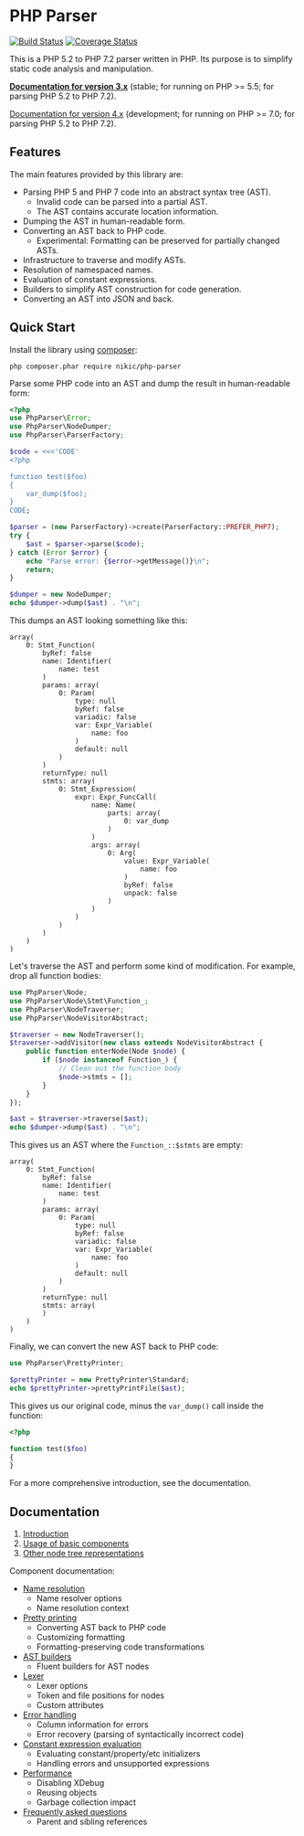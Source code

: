 PHP Parser
==========

[![Build Status](https://travis-ci.org/nikic/PHP-Parser.svg?branch=master)](https://travis-ci.org/nikic/PHP-Parser) [![Coverage Status](https://coveralls.io/repos/github/nikic/PHP-Parser/badge.svg?branch=master)](https://coveralls.io/github/nikic/PHP-Parser?branch=master)

This is a PHP 5.2 to PHP 7.2 parser written in PHP. Its purpose is to simplify static code analysis and
manipulation.

[**Documentation for version 3.x**][doc_3_x] (stable; for running on PHP >= 5.5; for parsing PHP 5.2 to PHP 7.2).

[Documentation for version 4.x][doc_master] (development; for running on PHP >= 7.0; for parsing PHP 5.2 to PHP 7.2).

Features
--------

The main features provided by this library are:

 * Parsing PHP 5 and PHP 7 code into an abstract syntax tree (AST).
   * Invalid code can be parsed into a partial AST.
   * The AST contains accurate location information.
 * Dumping the AST in human-readable form.
 * Converting an AST back to PHP code.
   * Experimental: Formatting can be preserved for partially changed ASTs.
 * Infrastructure to traverse and modify ASTs.
 * Resolution of namespaced names.
 * Evaluation of constant expressions.
 * Builders to simplify AST construction for code generation.
 * Converting an AST into JSON and back.

Quick Start
-----------

Install the library using [composer](https://getcomposer.org):

    php composer.phar require nikic/php-parser

Parse some PHP code into an AST and dump the result in human-readable form:

```php
<?php
use PhpParser\Error;
use PhpParser\NodeDumper;
use PhpParser\ParserFactory;

$code = <<<'CODE'
<?php

function test($foo)
{
    var_dump($foo);
}
CODE;

$parser = (new ParserFactory)->create(ParserFactory::PREFER_PHP7);
try {
    $ast = $parser->parse($code);
} catch (Error $error) {
    echo "Parse error: {$error->getMessage()}\n";
    return;
}

$dumper = new NodeDumper;
echo $dumper->dump($ast) . "\n";
```

This dumps an AST looking something like this:

```
array(
    0: Stmt_Function(
        byRef: false
        name: Identifier(
            name: test
        )
        params: array(
            0: Param(
                type: null
                byRef: false
                variadic: false
                var: Expr_Variable(
                    name: foo
                )
                default: null
            )
        )
        returnType: null
        stmts: array(
            0: Stmt_Expression(
                expr: Expr_FuncCall(
                    name: Name(
                        parts: array(
                            0: var_dump
                        )
                    )
                    args: array(
                        0: Arg(
                            value: Expr_Variable(
                                name: foo
                            )
                            byRef: false
                            unpack: false
                        )
                    )
                )
            )
        )
    )
)
```

Let's traverse the AST and perform some kind of modification. For example, drop all function bodies:

```php
use PhpParser\Node;
use PhpParser\Node\Stmt\Function_;
use PhpParser\NodeTraverser;
use PhpParser\NodeVisitorAbstract;

$traverser = new NodeTraverser();
$traverser->addVisitor(new class extends NodeVisitorAbstract {
    public function enterNode(Node $node) {
        if ($node instanceof Function_) {
            // Clean out the function body
            $node->stmts = [];
        }
    }
});

$ast = $traverser->traverse($ast);
echo $dumper->dump($ast) . "\n";
```

This gives us an AST where the `Function_::$stmts` are empty:

```
array(
    0: Stmt_Function(
        byRef: false
        name: Identifier(
            name: test
        )
        params: array(
            0: Param(
                type: null
                byRef: false
                variadic: false
                var: Expr_Variable(
                    name: foo
                )
                default: null
            )
        )
        returnType: null
        stmts: array(
        )
    )
)
```

Finally, we can convert the new AST back to PHP code:

```php
use PhpParser\PrettyPrinter;

$prettyPrinter = new PrettyPrinter\Standard;
echo $prettyPrinter->prettyPrintFile($ast);
```

This gives us our original code, minus the `var_dump()` call inside the function:

```php
<?php

function test($foo)
{
}
```

For a more comprehensive introduction, see the documentation.

Documentation
-------------

 1. [Introduction](doc/0_Introduction.markdown)
 2. [Usage of basic components](doc/2_Usage_of_basic_components.markdown)
 3. [Other node tree representations](doc/3_Other_node_tree_representations.markdown)

Component documentation:

 * [Name resolution](doc/component/Name_resolution.markdown)
   * Name resolver options
   * Name resolution context
 * [Pretty printing](doc/component/Pretty_printing.markdown)
   * Converting AST back to PHP code
   * Customizing formatting
   * Formatting-preserving code transformations
 * [AST builders](component/AST_builders.markdown)
   * Fluent builders for AST nodes
 * [Lexer](doc/component/Lexer.markdown)
   * Lexer options
   * Token and file positions for nodes
   * Custom attributes
 * [Error handling](doc/component/Error_handling.markdown)
   * Column information for errors
   * Error recovery (parsing of syntactically incorrect code)
 * [Constant expression evaluation](component/Constant_expression_evaluation.markdown)
   * Evaluating constant/property/etc initializers
   * Handling errors and unsupported expressions
 * [Performance](doc/component/Performance.markdown)
   * Disabling XDebug
   * Reusing objects
   * Garbage collection impact
 * [Frequently asked questions](component/FAQ.markdown)
   * Parent and sibling references

 [doc_3_x]: https://github.com/nikic/PHP-Parser/tree/3.x/doc
 [doc_master]: https://github.com/nikic/PHP-Parser/tree/master/doc
